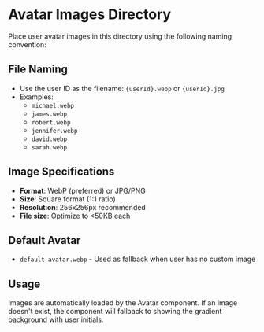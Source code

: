 # Avatar Images Directory

Place user avatar images in this directory using the following naming convention:

## File Naming
- Use the user ID as the filename: `{userId}.webp` or `{userId}.jpg`
- Examples:
  - `michael.webp`
  - `james.webp`
  - `robert.webp`
  - `jennifer.webp`
  - `david.webp`
  - `sarah.webp`

## Image Specifications
- **Format**: WebP (preferred) or JPG/PNG
- **Size**: Square format (1:1 ratio)
- **Resolution**: 256x256px recommended
- **File size**: Optimize to <50KB each

## Default Avatar
- `default-avatar.webp` - Used as fallback when user has no custom image

## Usage
Images are automatically loaded by the Avatar component. If an image doesn't exist, the component will fallback to showing the gradient background with user initials.
